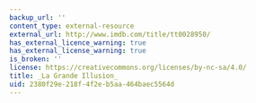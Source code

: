 ```yaml
---
backup_url: ''
content_type: external-resource
external_url: http://www.imdb.com/title/tt0028950/
has_external_licence_warning: true
has_external_license_warning: true
is_broken: ''
license: https://creativecommons.org/licenses/by-nc-sa/4.0/
title: _La Grande Illusion_
uid: 2380f29e-218f-4f2e-b5aa-464baec5564d
---
```


